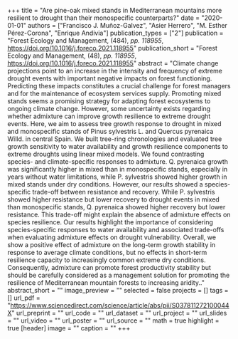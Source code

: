 +++
title = "Are pine-oak mixed stands in Mediterranean mountains more resilient to drought than their monospecific counterparts?"
date = "2020-01-01"
authors = ["Francisco J. Muñoz-Galvez", "Asier Herrero", "M. Esther Pérez-Corona", "Enrique Andivia"]
publication_types = ["2"]
publication = "Forest Ecology and Management, (484), _pp. 118955_, https://doi.org/10.1016/j.foreco.2021.118955"
publication_short = "Forest Ecology and Management, (48), _pp. 118955_, https://doi.org/10.1016/j.foreco.2021.118955"
abstract = "Climate change projections point to an increase in the intensity and frequency of extreme drought events with important negative impacts on forest functioning. Predicting these impacts constitutes a crucial challenge for forest managers and for the maintenance of ecosystem services supply. Promoting mixed stands seems a promising strategy for adapting forest ecosystems to ongoing climate change. However, some uncertainty exists regarding whether admixture can improve growth resilience to extreme drought events. Here, we aim to assess tree growth response to drought in mixed and monospecific stands of Pinus sylvestris L. and Quercus pyrenaica Willd. in central Spain. We built tree-ring chronologies and evaluated tree growth sensitivity to water availability and growth resilience components to extreme droughts using linear mixed models. We found contrasting species- and climate-specific responses to admixture. Q. pyrenaica growth was significantly higher in mixed than in monospecific stands, especially in years without water limitations, while P. sylvestris showed higher growth in mixed stands under dry conditions. However, our results showed a species-specific trade-off between resistance and recovery. While P. sylvestris showed higher resistance but lower recovery to drought events in mixed than monospecific stands, Q. pyrenaica showed higher recovery but lower resistance. This trade-off might explain the absence of admixture effects on species resilience. Our results highlight the importance of considering species-specific responses to water availability and associated trade-offs when evaluating admixture effects on drought vulnerability. Overall, we show a positive effect of admixture on the long-term growth stability in response to average climate conditions, but no effects in short-term resilience capacity to increasingly common extreme dry conditions. Consequently, admixture can promote forest productivity stability but should be carefully considered as a management solution for promoting the resilience of Mediterranean mountain forests to increasing aridity.."
abstract_short = ""
image_preview = ""
selected = false
projects = []
tags = []
url_pdf = "https://www.sciencedirect.com/science/article/abs/pii/S037811272100044X"
url_preprint = ""
url_code = ""
url_dataset = ""
url_project = ""
url_slides = ""
url_video = ""
url_poster = ""
url_source = ""
math = true
highlight = true
[header]
image = ""
caption = ""
+++
